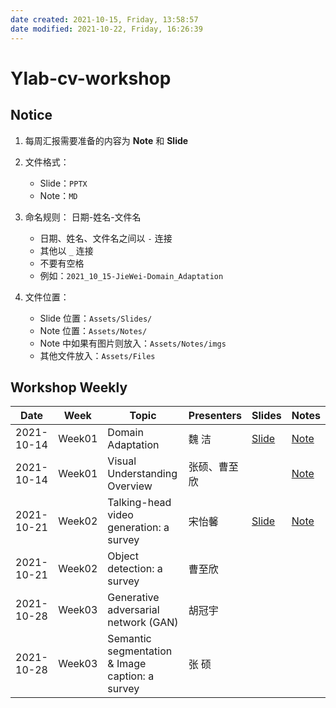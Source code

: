 ```yaml
---
date created: 2021-10-15, Friday, 13:58:57
date modified: 2021-10-22, Friday, 16:26:39
---
```


# Ylab-cv-workshop

## Notice

1. 每周汇报需要准备的内容为 **Note** 和 **Slide**

2. 文件格式：

   - Slide：`PPTX`
   - Note：`MD`

3. 命名规则： 日期-姓名-文件名

   - 日期、姓名、文件名之间以 `-` 连接
   - 其他以 `_` 连接
   - 不要有空格
   - 例如：`2021_10_15-JieWei-Domain_Adaptation`

4. 文件位置：

   - Slide 位置：`Assets/Slides/`
   - Note 位置：`Assets/Notes/`
   - Note 中如果有图片则放入：`Assets/Notes/imgs`
   - 其他文件放入：`Assets/Files`

## Workshop Weekly

| Date       | Week   | Topic                                                | Presenters   | Slides                                                          | Notes                                                                          |
| ---------- | ------ | ---------------------------------------------------- | ------------ | --------------------------------------------------------------- | ------------------------------------------------------------------------------ |
| 2021-10-14 | Week01 | Domain Adaptation                                    | 魏 洁        | [Slide](Assets/Slides/2021_10_14-JieWei-Domain_Adaptation.pptx) | [Note](Assets/Notes/2021_10_14-JieWei-Domain_Adaptation.md)                    |
| 2021-10-14 | Week01 | Visual Understanding Overview                        | 张硕、曹至欣 |                                                                 | [Note](Assets/Notes/2021_10_14-ZhangShuo_Cao-Visual_Understanding_Overview.md) |
| 2021-10-21 | Week02 | Talking-head video generation: a survey | 宋怡馨       | [Slide](Assets/Slides/2021_10_21-YixinSong-Talking_Head_Generation.pptx)|[Note](Assets/Notes/2021_10_21-YixinSong-Talking_Head_Generation.md)                                                                             |
| 2021-10-21 | Week02 | Object detection: a survey                           | 曹至欣       |                                                                 |                                                                                |
| 2021-10-28 | Week03 | Generative adversarial network (GAN)                 | 胡冠宇       |                                                                 |                                                                                |
| 2021-10-28 | Week03 | Semantic segmentation & Image caption: a survey      | 张 硕        |                                                                 |                                                                                |
